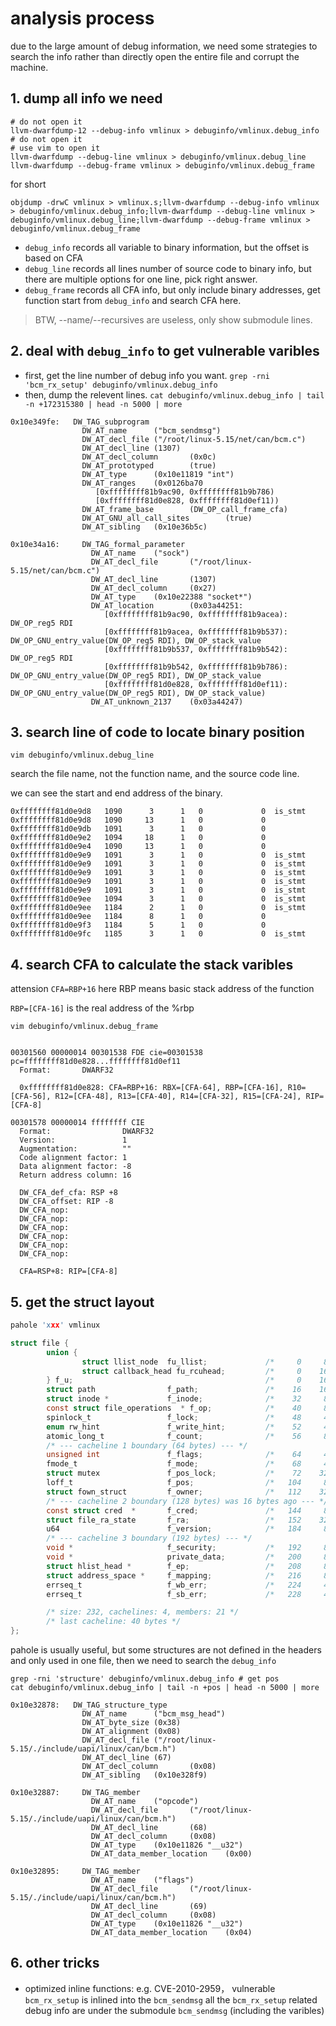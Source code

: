 # analysis process

due to the large amount of debug information, we need some strategies to search the info rather than directly open the entire file and corrupt the machine.

## 1. dump all info we need

```shell
# do not open it
llvm-dwarfdump-12 --debug-info vmlinux > debuginfo/vmlinux.debug_info  # do not open it
# use vim to open it
llvm-dwarfdump --debug-line vmlinux > debuginfo/vmlinux.debug_line
llvm-dwarfdump --debug-frame vmlinux > debuginfo/vmlinux.debug_frame
```

for short
```shell
objdump -drwC vmlinux > vmlinux.s;llvm-dwarfdump --debug-info vmlinux > debuginfo/vmlinux.debug_info;llvm-dwarfdump --debug-line vmlinux > debuginfo/vmlinux.debug_line;llvm-dwarfdump --debug-frame vmlinux > debuginfo/vmlinux.debug_frame
```

- `debug_info` records all variable to binary information, but the offset is based on CFA
- `debug_line` records all lines number of source code to binary info, but there are multiple options for one line, pick right answer.
- `debug_frame` records all CFA info, but only include binary addresses, get function start from `debug_info` and search CFA here.

> BTW, --name/--recursives are useless, only show submodule lines.  

## 2. deal with `debug_info` to get vulnerable varibles

- first, get the line number of debug info you want. 
    `grep -rni 'bcm_rx_setup' debuginfo/vmlinux.debug_info `
- then, dump the relevent lines.
    `cat debuginfo/vmlinux.debug_info | tail -n +172315380 | head -n 5000 | more`

```
0x10e349fe:   DW_TAG_subprogram
                DW_AT_name      ("bcm_sendmsg")
                DW_AT_decl_file ("/root/linux-5.15/net/can/bcm.c")
                DW_AT_decl_line (1307)
                DW_AT_decl_column       (0x0c)
                DW_AT_prototyped        (true)
                DW_AT_type      (0x10e11819 "int")
                DW_AT_ranges    (0x0126ba70
                   [0xffffffff81b9ac90, 0xffffffff81b9b786)
                   [0xffffffff81d0e828, 0xffffffff81d0ef11))
                DW_AT_frame_base        (DW_OP_call_frame_cfa)
                DW_AT_GNU_all_call_sites        (true)
                DW_AT_sibling   (0x10e36b5c)

0x10e34a16:     DW_TAG_formal_parameter
                  DW_AT_name    ("sock")
                  DW_AT_decl_file       ("/root/linux-5.15/net/can/bcm.c")
                  DW_AT_decl_line       (1307)
                  DW_AT_decl_column     (0x27)
                  DW_AT_type    (0x10e22388 "socket*")
                  DW_AT_location        (0x03a44251: 
                     [0xffffffff81b9ac90, 0xffffffff81b9acea): DW_OP_reg5 RDI
                     [0xffffffff81b9acea, 0xffffffff81b9b537): DW_OP_GNU_entry_value(DW_OP_reg5 RDI), DW_OP_stack_value
                     [0xffffffff81b9b537, 0xffffffff81b9b542): DW_OP_reg5 RDI
                     [0xffffffff81b9b542, 0xffffffff81b9b786): DW_OP_GNU_entry_value(DW_OP_reg5 RDI), DW_OP_stack_value
                     [0xffffffff81d0e828, 0xffffffff81d0ef11): DW_OP_GNU_entry_value(DW_OP_reg5 RDI), DW_OP_stack_value)
                  DW_AT_unknown_2137    (0x03a44247)
```

## 3. search line of code to locate binary position

```
vim debuginfo/vmlinux.debug_line
```

search the file name, not the function name, and the source code line.

we can see the start and end address of the binary.

```
0xffffffff81d0e9d8   1090      3      1   0             0  is_stmt
0xffffffff81d0e9d8   1090     13      1   0             0
0xffffffff81d0e9db   1091      3      1   0             0
0xffffffff81d0e9e2   1094     18      1   0             0
0xffffffff81d0e9e4   1090     13      1   0             0
0xffffffff81d0e9e9   1091      3      1   0             0  is_stmt
0xffffffff81d0e9e9   1091      3      1   0             0  is_stmt
0xffffffff81d0e9e9   1091      3      1   0             0  is_stmt
0xffffffff81d0e9e9   1091      3      1   0             0  is_stmt
0xffffffff81d0e9e9   1091      3      1   0             0  is_stmt
0xffffffff81d0e9ee   1094      3      1   0             0  is_stmt
0xffffffff81d0e9ee   1184      2      1   0             0  is_stmt
0xffffffff81d0e9ee   1184      8      1   0             0
0xffffffff81d0e9f3   1184      5      1   0             0
0xffffffff81d0e9fc   1185      3      1   0             0  is_stmt
```

## 4. search CFA to calculate the stack varibles

attension `CFA=RBP+16` here RBP means basic stack address of the function

`RBP=[CFA-16]` is the real address of the %rbp


```
vim debuginfo/vmlinux.debug_frame


00301560 00000014 00301538 FDE cie=00301538 pc=ffffffff81d0e828...ffffffff81d0ef11
  Format:       DWARF32

  0xffffffff81d0e828: CFA=RBP+16: RBX=[CFA-64], RBP=[CFA-16], R10=[CFA-56], R12=[CFA-48], R13=[CFA-40], R14=[CFA-32], R15=[CFA-24], RIP=[CFA-8]

00301578 00000014 ffffffff CIE
  Format:                DWARF32
  Version:               1
  Augmentation:          ""
  Code alignment factor: 1
  Data alignment factor: -8
  Return address column: 16

  DW_CFA_def_cfa: RSP +8
  DW_CFA_offset: RIP -8
  DW_CFA_nop:
  DW_CFA_nop:
  DW_CFA_nop:
  DW_CFA_nop:
  DW_CFA_nop:
  DW_CFA_nop:

  CFA=RSP+8: RIP=[CFA-8]
```



## 5. get the struct layout

```c
pahole 'xxx' vmlinux

struct file {
        union {
                struct llist_node  fu_llist;             /*     0     8 */
                struct callback_head fu_rcuhead;         /*     0    16 */
        } f_u;                                           /*     0    16 */
        struct path                f_path;               /*    16    16 */
        struct inode *             f_inode;              /*    32     8 */
        const struct file_operations  * f_op;            /*    40     8 */
        spinlock_t                 f_lock;               /*    48     4 */
        enum rw_hint               f_write_hint;         /*    52     4 */
        atomic_long_t              f_count;              /*    56     8 */
        /* --- cacheline 1 boundary (64 bytes) --- */
        unsigned int               f_flags;              /*    64     4 */
        fmode_t                    f_mode;               /*    68     4 */
        struct mutex               f_pos_lock;           /*    72    32 */
        loff_t                     f_pos;                /*   104     8 */
        struct fown_struct         f_owner;              /*   112    32 */
        /* --- cacheline 2 boundary (128 bytes) was 16 bytes ago --- */
        const struct cred  *       f_cred;               /*   144     8 */
        struct file_ra_state       f_ra;                 /*   152    32 */
        u64                        f_version;            /*   184     8 */
        /* --- cacheline 3 boundary (192 bytes) --- */
        void *                     f_security;           /*   192     8 */
        void *                     private_data;         /*   200     8 */
        struct hlist_head *        f_ep;                 /*   208     8 */
        struct address_space *     f_mapping;            /*   216     8 */
        errseq_t                   f_wb_err;             /*   224     4 */
        errseq_t                   f_sb_err;             /*   228     4 */

        /* size: 232, cachelines: 4, members: 21 */
        /* last cacheline: 40 bytes */
};
```

pahole is usually useful, but some structures are not defined in the headers and only used in one file, then we need to search the `debug_info`

```
grep -rni 'structure' debuginfo/vmlinux.debug_info # get pos
cat debuginfo/vmlinux.debug_info | tail -n +pos | head -n 5000 | more

0x10e32878:   DW_TAG_structure_type
                DW_AT_name      ("bcm_msg_head")
                DW_AT_byte_size (0x38)
                DW_AT_alignment (0x08)
                DW_AT_decl_file ("/root/linux-5.15/./include/uapi/linux/can/bcm.h")
                DW_AT_decl_line (67)
                DW_AT_decl_column       (0x08)
                DW_AT_sibling   (0x10e328f9)

0x10e32887:     DW_TAG_member
                  DW_AT_name    ("opcode")
                  DW_AT_decl_file       ("/root/linux-5.15/./include/uapi/linux/can/bcm.h")
                  DW_AT_decl_line       (68)
                  DW_AT_decl_column     (0x08)
                  DW_AT_type    (0x10e11826 "__u32")
                  DW_AT_data_member_location    (0x00)

0x10e32895:     DW_TAG_member
                  DW_AT_name    ("flags")
                  DW_AT_decl_file       ("/root/linux-5.15/./include/uapi/linux/can/bcm.h")
                  DW_AT_decl_line       (69)
                  DW_AT_decl_column     (0x08)
                  DW_AT_type    (0x10e11826 "__u32")
                  DW_AT_data_member_location    (0x04)
```

## 6. other tricks

- optimized inline functions: e.g. CVE-2010-2959， vulnerable `bcm_rx_setup` is inlined into the `bcm_sendmsg`
    all the `bcm_rx_setup` related debug info are under the submodule `bcm_sendmsg` (including the varibles)


